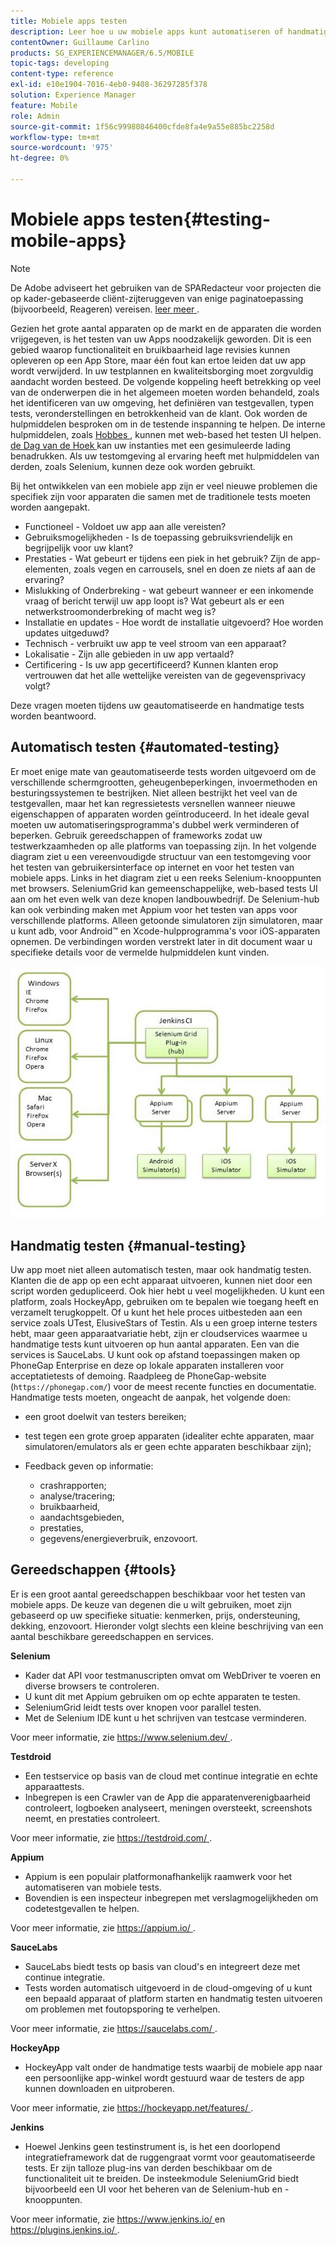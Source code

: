 ```yaml
---
title: Mobiele apps testen
description: Leer hoe u uw mobiele apps kunt automatiseren of handmatig testen met verschillende gereedschappen.
contentOwner: Guillaume Carlino
products: SG_EXPERIENCEMANAGER/6.5/MOBILE
topic-tags: developing
content-type: reference
exl-id: e10e1904-7016-4eb0-9408-36297285f378
solution: Experience Manager
feature: Mobile
role: Admin
source-git-commit: 1f56c99980846400cfde8fa4e9a55e885bc2258d
workflow-type: tm+mt
source-wordcount: '975'
ht-degree: 0%

---
```


# Mobiele apps testen{#testing-mobile-apps}

>[!NOTE]
>
>De Adobe adviseert het gebruiken van de SPARedacteur voor projecten die op kader-gebaseerde cliënt-zijteruggeven van enige paginatoepassing (bijvoorbeeld, Reageren) vereisen. [ leer meer ](/help/sites-developing/spa-overview.md).

Gezien het grote aantal apparaten op de markt en de apparaten die worden vrijgegeven, is het testen van uw Apps noodzakelijk geworden. Dit is een gebied waarop functionaliteit en bruikbaarheid lage revisies kunnen opleveren op een App Store, maar één fout kan ertoe leiden dat uw app wordt verwijderd. In uw testplannen en kwaliteitsborging moet zorgvuldig aandacht worden besteed. De volgende koppeling heeft betrekking op veel van de onderwerpen die in het algemeen moeten worden behandeld, zoals het identificeren van uw omgeving, het definiëren van testgevallen, typen tests, veronderstellingen en betrokkenheid van de klant. Ook worden de hulpmiddelen besproken om in de testende inspanning te helpen. De interne hulpmiddelen, zoals [ Hobbes ](/help/sites-developing/hobbes.md), kunnen met web-based het testen UI helpen. [ de Dag van de Hoek ](/help/sites-developing/tough-day.md) kan uw instanties met een gesimuleerde lading benadrukken. Als uw testomgeving al ervaring heeft met hulpmiddelen van derden, zoals Selenium, kunnen deze ook worden gebruikt.

Bij het ontwikkelen van een mobiele app zijn er veel nieuwe problemen die specifiek zijn voor apparaten die samen met de traditionele tests moeten worden aangepakt.

* Functioneel - Voldoet uw app aan alle vereisten?
* Gebruiksmogelijkheden - Is de toepassing gebruiksvriendelijk en begrijpelijk voor uw klant?
* Prestaties - Wat gebeurt er tijdens een piek in het gebruik? Zijn de app-elementen, zoals vegen en carrousels, snel en doen ze niets af aan de ervaring?
* Mislukking of Onderbreking - wat gebeurt wanneer er een inkomende vraag of bericht terwijl uw app loopt is? Wat gebeurt als er een netwerkstroomonderbreking of macht weg is?
* Installatie en updates - Hoe wordt de installatie uitgevoerd? Hoe worden updates uitgeduwd?
* Technisch - verbruikt uw app te veel stroom van een apparaat?
* Lokalisatie - Zijn alle gebieden in uw app vertaald?
* Certificering - Is uw app gecertificeerd? Kunnen klanten erop vertrouwen dat het alle wettelijke vereisten van de gegevensprivacy volgt?

Deze vragen moeten tijdens uw geautomatiseerde en handmatige tests worden beantwoord.

## Automatisch testen {#automated-testing}

Er moet enige mate van geautomatiseerde tests worden uitgevoerd om de verschillende schermgrootten, geheugenbeperkingen, invoermethoden en besturingssystemen te bestrijken. Niet alleen bestrijkt het veel van de testgevallen, maar het kan regressietests versnellen wanneer nieuwe eigenschappen of apparaten worden geïntroduceerd. In het ideale geval moeten uw automatiseringsprogramma&#39;s dubbel werk verminderen of beperken. Gebruik gereedschappen of frameworks zodat uw testwerkzaamheden op alle platforms van toepassing zijn. In het volgende diagram ziet u een vereenvoudigde structuur van een testomgeving voor het testen van gebruikersinterface op internet en voor het testen van mobiele apps. Links in het diagram ziet u een reeks Selenium-knooppunten met browsers. SeleniumGrid kan gemeenschappelijke, web-based tests UI aan om het even welk van deze knopen landbouwbedrijf. De Selenium-hub kan ook verbinding maken met Appium voor het testen van apps voor verschillende platforms. Alleen getoonde simulatoren zijn simulatoren, maar u kunt adb, voor Android™ en Xcode-hulpprogramma&#39;s voor iOS-apparaten opnemen. De verbindingen worden verstrekt later in dit document waar u specifieke details voor de vermelde hulpmiddelen kunt vinden.

![ chlimage_1 ](assets/chlimage_1.jpeg)

## Handmatig testen {#manual-testing}

Uw app moet niet alleen automatisch testen, maar ook handmatig testen. Klanten die de app op een echt apparaat uitvoeren, kunnen niet door een script worden gedupliceerd. Ook hier hebt u veel mogelijkheden. U kunt een platform, zoals HockeyApp, gebruiken om te bepalen wie toegang heeft en verzamelt terugkoppelt. Of u kunt het hele proces uitbesteden aan een service zoals UTest, ElusiveStars of Testin. Als u een groep interne testers hebt, maar geen apparaatvariatie hebt, zijn er cloudservices waarmee u handmatige tests kunt uitvoeren op hun aantal apparaten. Een van die services is SauceLabs. U kunt ook op afstand toepassingen maken op PhoneGap Enterprise en deze op lokale apparaten installeren voor acceptatietests of demoing. Raadpleeg de PhoneGap-website (`https://phonegap.com/`) voor de meest recente functies en documentatie. Handmatige tests moeten, ongeacht de aanpak, het volgende doen:

* een groot doelwit van testers bereiken;
* test tegen een grote groep apparaten (idealiter echte apparaten, maar simulatoren/emulators als er geen echte apparaten beschikbaar zijn);
* Feedback geven op informatie:

   * crashrapporten;
   * analyse/tracering;
   * bruikbaarheid,
   * aandachtsgebieden,
   * prestaties,
   * gegevens/energieverbruik, enzovoort.

## Gereedschappen {#tools}

Er is een groot aantal gereedschappen beschikbaar voor het testen van mobiele apps. De keuze van degenen die u wilt gebruiken, moet zijn gebaseerd op uw specifieke situatie: kenmerken, prijs, ondersteuning, dekking, enzovoort. Hieronder volgt slechts een kleine beschrijving van een aantal beschikbare gereedschappen en services.

**Selenium**

* Kader dat API voor testmanuscripten omvat om WebDriver te voeren en diverse browsers te controleren.
* U kunt dit met Appium gebruiken om op echte apparaten te testen.
* SeleniumGrid leidt tests over knopen voor parallel testen.
* Met de Selenium IDE kunt u het schrijven van testcase verminderen.

Voor meer informatie, zie [ https://www.selenium.dev/ ](https://www.selenium.dev/).

**Testdroid**

* Een testservice op basis van de cloud met continue integratie en echte apparaattests.
* Inbegrepen is een Crawler van de App die apparatenverenigbaarheid controleert, logboeken analyseert, meningen oversteekt, screenshots neemt, en prestaties controleert.

Voor meer informatie, zie [ https://testdroid.com/ ](https://testdroid.com/).

**Appium**

* Appium is een populair platformonafhankelijk raamwerk voor het automatiseren van mobiele tests.
* Bovendien is een inspecteur inbegrepen met verslagmogelijkheden om codetestgevallen te helpen.

Voor meer informatie, zie [ https://appium.io/ ](https://appium.io/).

**SauceLabs**

* SauceLabs biedt tests op basis van cloud&#39;s en integreert deze met continue integratie.
* Tests worden automatisch uitgevoerd in de cloud-omgeving of u kunt een bepaald apparaat of platform starten en handmatig testen uitvoeren om problemen met foutopsporing te verhelpen.

Voor meer informatie, zie [ https://saucelabs.com/ ](https://saucelabs.com/).

<!-- **AppTestNow**

* An outsourcing service that tests your mobile apps.
* Included is a large pool of devices and offers a wide range of types of testing: performance, quality, functional, certification, localization, data consumption, and so on.

For more information, see [https://apptestnow.com/](https://apptestnow.com/). -->

**HockeyApp**

* HockeyApp valt onder de handmatige tests waarbij de mobiele app naar een persoonlijke app-winkel wordt gestuurd waar de testers de app kunnen downloaden en uitproberen.

Voor meer informatie, zie [ https://hockeyapp.net/features/ ](https://hockeyapp.net/features/).

**Jenkins**

* Hoewel Jenkins geen testinstrument is, is het een doorlopend integratieframework dat de ruggengraat vormt voor geautomatiseerde tests. Er zijn talloze plug-ins van derden beschikbaar om de functionaliteit uit te breiden. De insteekmodule SeleniumGrid biedt bijvoorbeeld een UI voor het beheren van de Selenium-hub en -knooppunten.

Voor meer informatie, zie [ https://www.jenkins.io/ ](https://www.jenkins.io/) en [ https://plugins.jenkins.io/ ](https://plugins.jenkins.io/).
